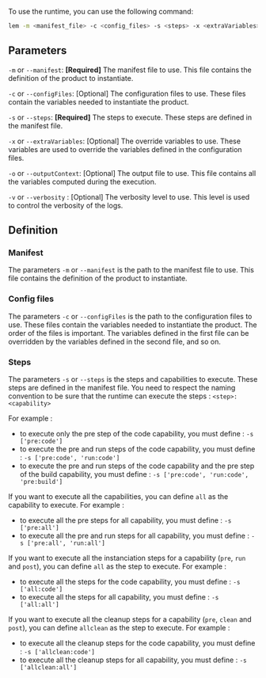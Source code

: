 To use the runtime, you can use the following command:

```bash
lem -m <manifest_file> -c <config_files> -s <steps> -x <extraVariables> -o <outputContextFile> -v <verbosity>
```

## Parameters

`-m` or `--manifest`: **[Required]** The manifest file to use. This file contains the definition of the product to instantiate.

`-c` or `--configFiles`: [Optional] The configuration files to use. These files contain the variables needed to instantiate the product. 

`-s` or `--steps`: **[Required]** The steps to execute. These steps are defined in the manifest file.

`-x` or `--extraVariables`: [Optional] The override variables to use. These variables are used to override the variables defined in the configuration files.

`-o` or `--outputContext`: [Optional] The output file to use. This file contains all the variables computed during the execution.

`-v` or `--verbosity` : [Optional] The verbosity level to use. This level is used to control the verbosity of the logs.

## Definition

### Manifest

The parameters `-m` or `--manifest` is the path to the manifest file to use. This file contains the definition of the product to instantiate.

### Config files

The parameters `-c` or `--configFiles` is the path to the configuration files to use. These files contain the variables needed to instantiate the product.
The order of the files is important. The variables defined in the first file can be overridden by the variables defined in the second file, and so on.

### Steps

The parameters `-s` or `--steps` is the steps and capabilities to execute. These steps are defined in the manifest file.
You need to respect the naming convention to be sure that the runtime can execute the steps :
`<step>:<capability>`

For example :

- to execute only the pre step of the code capability, you must define : `-s ['pre:code']`
- to execute the pre and run steps of the code capability, you must define : `-s ['pre:code', 'run:code']`
- to execute the pre and run steps of the code capability and the pre step of the build capability, you must define : `-s ['pre:code', 'run:code', 'pre:build']`

If you want to execute all the capabilities, you can define `all` as the capability to execute.
For example :

- to execute all the pre steps for all capability, you must define : `-s ['pre:all']`
- to execute all the pre and run steps for all capability, you must define : `-s ['pre:all', 'run:all']`

If you want to execute all the instanciation steps for a capability (`pre`, `run` and `post`), you can define `all` as the step to execute.
For example :

- to execute all the steps for the code capability, you must define : `-s ['all:code']`
- to execute all the steps for all capability, you must define : `-s ['all:all']`

If you want to execute all the cleanup steps for a capability (`pre`, `clean` and `post`), you can define `allclean` as the step to execute.
For example :

- to execute all the cleanup steps for the code capability, you must define : `-s ['allclean:code']`
- to execute all the cleanup steps for all capability, you must define : `-s ['allclean:all']`
